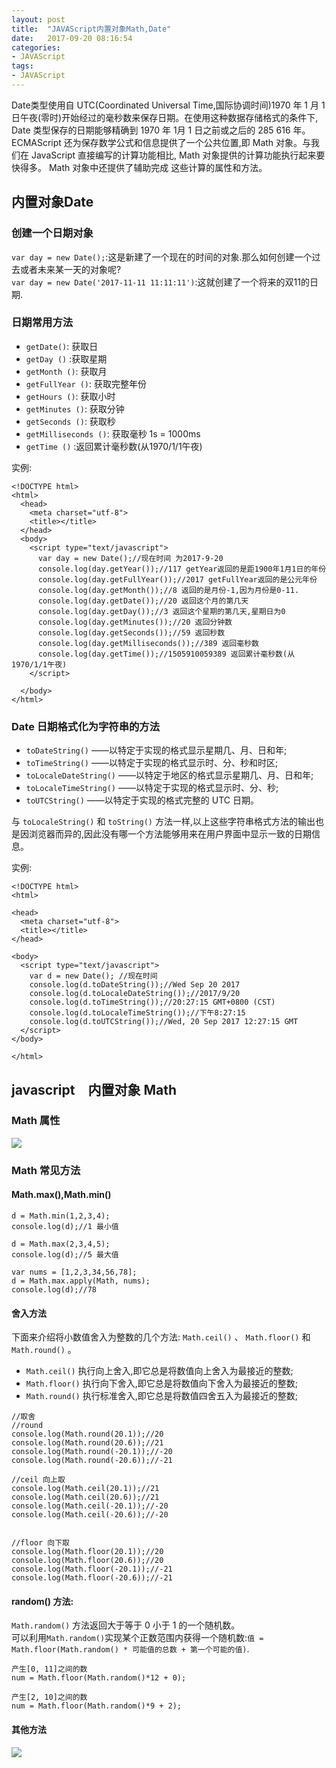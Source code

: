 ```yaml
---
layout: post
title:  "JAVAScript内置对象Math,Date"
date:   2017-09-20 08:16:54
categories:
- JAVAScript
tags:
- JAVAScript
---
```



Date类型使用自 UTC(Coordinated Universal Time,国际协调时间)1970 年 1 月 1 日午夜(零时)开始经过的毫秒数来保存日期。在使用这种数据存储格式的条件下, Date 类型保存的日期能够精确到 1970 年 1月 1 日之前或之后的 285 616 年。     
ECMAScript 还为保存数学公式和信息提供了一个公共位置,即 Math 对象。与我们在 JavaScript 直接编写的计算功能相比, Math 对象提供的计算功能执行起来要快得多。 Math 对象中还提供了辅助完成
这些计算的属性和方法。   





## 内置对象Date

### 创建一个日期对象

`var day = new Date();`:这是新建了一个现在的时间的对象.那么如何创建一个过去或者未来某一天的对象呢?      
`var day = new Date('2017-11-11 11:11:11')`:这就创建了一个将来的双11的日期.

### 日期常用方法

- `getDate()`: 获取日
- `getDay ()` :获取星期
- `getMonth ()`: 获取月
- `getFullYear ()`: 获取完整年份
- `getHours ()`: 获取小时
- `getMinutes ()`: 获取分钟
- `getSeconds ()`: 获取秒
- `getMilliseconds ()`: 获取毫秒 1s = 1000ms
- `getTime ()` :返回累计毫秒数(从1970/1/1午夜)

实例:

```
<!DOCTYPE html>
<html>
  <head>
    <meta charset="utf-8">
    <title></title>
  </head>
  <body>
    <script type="text/javascript">
      var day = new Date();//现在时间 为2017-9-20
      console.log(day.getYear());//117 getYear返回的是距1900年1月1日的年份
      console.log(day.getFullYear());//2017 getFullYear返回的是公元年份
      console.log(day.getMonth());//8 返回的是月份-1,因为月份是0-11.
      console.log(day.getDate());//20 返回这个月的第几天
      console.log(day.getDay());//3 返回这个星期的第几天,星期日为0
      console.log(day.getMinutes());//20 返回分钟数
      console.log(day.getSeconds());//59 返回秒数
      console.log(day.getMilliseconds());//389 返回毫秒数
      console.log(day.getTime());//1505910059389 返回累计毫秒数(从1970/1/1午夜)
    </script>

  </body>
</html>
```

### Date 日期格式化为字符串的方法

- `toDateString()` ——以特定于实现的格式显示星期几、月、日和年;
- `toTimeString()` ——以特定于实现的格式显示时、分、秒和时区;
- `toLocaleDateString()` ——以特定于地区的格式显示星期几、月、日和年;
- `toLocaleTimeString()` ——以特定于实现的格式显示时、分、秒;
- `toUTCString()` ——以特定于实现的格式完整的 UTC 日期。

与 `toLocaleString()` 和 `toString()` 方法一样,以上这些字符串格式方法的输出也是因浏览器而异的,因此没有哪一个方法能够用来在用户界面中显示一致的日期信息。

实例:

```
<!DOCTYPE html>
<html>

<head>
  <meta charset="utf-8">
  <title></title>
</head>

<body>
  <script type="text/javascript">
    var d = new Date(); //现在时间
    console.log(d.toDateString());//Wed Sep 20 2017
    console.log(d.toLocaleDateString());//2017/9/20
    console.log(d.toTimeString());//20:27:15 GMT+0800 (CST)
    console.log(d.toLocaleTimeString());//下午8:27:15
    console.log(d.toUTCString());//Wed, 20 Sep 2017 12:27:15 GMT
  </script>
</body>

</html>
```

## javascript　内置对象 Math

### Math 属性

![](http://oujvmc3la.bkt.clouddn.com/math.png)

### Math 常见方法

#### Math.max(),Math.min()

```
d = Math.min(1,2,3,4);
console.log(d);//1 最小值

d = Math.max(2,3,4,5);
console.log(d);//5 最大值

var nums = [1,2,3,34,56,78];
d = Math.max.apply(Math, nums);
console.log(d);//78
```

#### 舍入方法

下面来介绍将小数值舍入为整数的几个方法: `Math.ceil()` 、 `Math.floor()` 和 `Math.round()` 。
- `Math.ceil()` 执行向上舍入,即它总是将数值向上舍入为最接近的整数;
- `Math.floor()` 执行向下舍入,即它总是将数值向下舍入为最接近的整数;
- `Math.round()` 执行标准舍入,即它总是将数值四舍五入为最接近的整数;

```
//取舍
//round
console.log(Math.round(20.1));//20
console.log(Math.round(20.6));//21
console.log(Math.round(-20.1));//-20
console.log(Math.round(-20.6));//-21

//ceil 向上取
console.log(Math.ceil(20.1));//21
console.log(Math.ceil(20.6));//21
console.log(Math.ceil(-20.1));//-20
console.log(Math.ceil(-20.6));//-20


//floor 向下取
console.log(Math.floor(20.1));//20
console.log(Math.floor(20.6));//20
console.log(Math.floor(-20.1));//-21
console.log(Math.floor(-20.6));//-21
```

#### random() 方法:

`Math.random()` 方法返回大于等于 0 小于 1 的一个随机数。   
可以利用`Math.random()`实现某个正数范围内获得一个随机数:`值 = Math.floor(Math.random() * 可能值的总数 + 第一个可能的值)`.

```
产生[0, 11]之间的数
num = Math.floor(Math.random()*12 + 0);

产生[2, 10]之间的数
num = Math.floor(Math.random()*9 + 2);
```

#### 其他方法

![](http://oujvmc3la.bkt.clouddn.com/math1.png)
